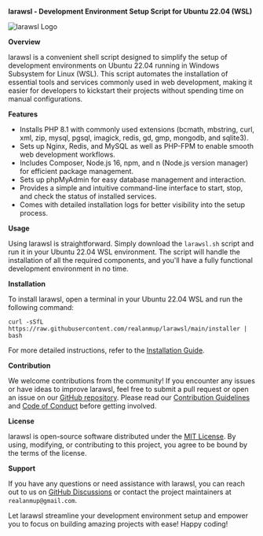 **larawsl - Development Environment Setup Script for Ubuntu 22.04 (WSL)**

![larawsl Logo](https://raw.githubusercontent.com/realanmup/larawsl/main/larawsl.png) 

**Overview**

larawsl is a convenient shell script designed to simplify the setup of development environments on Ubuntu 22.04 running in Windows Subsystem for Linux (WSL). This script automates the installation of essential tools and services commonly used in web development, making it easier for developers to kickstart their projects without spending time on manual configurations.

**Features**

- Installs PHP 8.1 with commonly used extensions (bcmath, mbstring, curl, xml, zip, mysql, pgsql, imagick, redis, gd, gmp, mongodb, and sqlite3).
- Sets up Nginx, Redis, and MySQL as well as PHP-FPM to enable smooth web development workflows.
- Includes Composer, Node.js 16, npm, and n (Node.js version manager) for efficient package management.
- Sets up phpMyAdmin for easy database management and interaction.
- Provides a simple and intuitive command-line interface to start, stop, and check the status of installed services.
- Comes with detailed installation logs for better visibility into the setup process.

**Usage**

Using larawsl is straightforward. Simply download the `larawsl.sh` script and run it in your Ubuntu 22.04 WSL environment. The script will handle the installation of all the required components, and you'll have a fully functional development environment in no time.

**Installation**

To install larawsl, open a terminal in your Ubuntu 22.04 WSL and run the following command:

```
curl -sSfL https://raw.githubusercontent.com/realanmup/larawsl/main/installer | bash
```

For more detailed instructions, refer to the [Installation Guide](https://github.com/realanmup/larawsl/blob/main/Installation.md).

**Contribution**

We welcome contributions from the community! If you encounter any issues or have ideas to improve larawsl, feel free to submit a pull request or open an issue on our [GitHub repository](https://github.com/realanmup/larawsl). Please read our [Contribution Guidelines](https://github.com/realanmup/larawsl/blob/main/CONTRIBUTING.md) and [Code of Conduct](https://github.com/realanmup/larawsl/blob/main/CODE_OF_CONDUCT.md) before getting involved.

**License**

larawsl is open-source software distributed under the [MIT License](https://github.com/realanmup/larawsl/blob/main/LICENSE.md). By using, modifying, or contributing to this project, you agree to be bound by the terms of the license.

**Support**

If you have any questions or need assistance with larawsl, you can reach out to us on [GitHub Discussions](https://github.com/realanmup/larawsl/discussions) or contact the project maintainers at `realanmup@gmail.com`.

Let larawsl streamline your development environment setup and empower you to focus on building amazing projects with ease! Happy coding!
